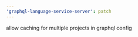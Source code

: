 ```yaml
---
'graphql-language-service-server': patch
---
```


allow caching for multiple projects in graphql config
